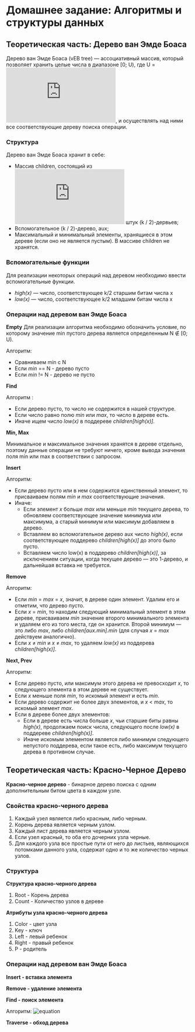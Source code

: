 
# Домашнее задание: Алгоритмы и структуры данных
## Теоретическая часть: Дерево ван Эмде Боаса

Дерево ван Эмде Боаса (vEB tree) — ассоциативный массив, который позволяет хранить целые числа в диапазоне [0; U), где U = ![equation](http://latex.codecogs.com/gif.latex?2%5E%7Bk%7D), и осуществлять над ними все соответствующие дереву поиска операции.

### Структура

Дерево ван Эмде Боаса хранит в себе:
+ Массив children, состоящий из ![equation](http://latex.codecogs.com/gif.latex?2%5E%7Bk/2%7D) штук (k / 2)-дервьев;
+	Вспомогательное (k / 2)-дерево, aux;
+	Максимальный и минимальный элементы, хранящиеся в этом дереве (если оно не является пустым). В массиве children не хранятся.

### Вспомогательные функции

Для реализации некоторых операций над деревом необходимо ввести вспомогательные функции.
+ *high(x)* — число, соответствующее k/2 старшим битам числа x
+ *low(x)* — число, соответствующее k/2 младшим битам числа x

### Операции над деревом ван Эмде Боаса

**Empty**
Для реализации алгоритма необходимо обозначить условие, по которому значение min пустого дерева является определенным N  ∉  [0; U).

Алгоритм:

+ Сравниваем min с N
+ Если *min* == N - дерево пусто
+ Если *min* != N - дерево не пусто

**Find**

Алгоритм :

-   Если дерево пусто, то число не содержится в нашей структуре.
-   Если число равно полю  _min_  или  _max_, то число в дереве есть.
-   Иначе ищем число _low(x)_  в поддереве _children[high(x)]_.

**Min, Max**

Минимальное и максимальное значения хранятся в дереве отдельно, поэтому данные операции не требуют ничего, кроме вывода значения поля min или max в соответствии с запросом.

**Insert**

Алгоритм:

-   Если дерево пусто или в нем содержится единственный элемент, то присваиваем полям  *min*  и  *max*  соответствующие значения. 
-   Иначе:
    -   Если элемент  *x*  больше  *max*  или меньше  *min*  текущего дерева, то обновляем соответствующее значение минимума или максимума, а старый минимум или максимум добавляем в дерево.
    -   Вставляем во вспомогательное дерево  aux  число  *high(x)*, если соответствующее поддерево  *children[high(x)]*  до этого было пусто.
    -   Вставляем число  low(x) в поддерево  *children[high(x)]*, за исключением ситуации, когда текущее дерево — это 1-дерево, и дальнейшая вставка не требуется.

**Remove**

Алгоритм:

-   Если  *min* = *max* = *x*, значит, в дереве один элемент. Удалим его и отметим, что дерево пусто.
-   Если *x* = *min*, то находим следующий минимальный элемент в этом дереве, присваиваем  *min*  значение второго минимального элемента и удаляем его из того места, где он хранится. Второй минимум — это либо  *max*, либо  *children[aux.min].min*  (для случая  *x* = *max*  действуем аналогично).
-   Если *x* ≠ *min*  и  *x* ≠ *max*, то удаляем  *low(x)*  из поддерева  *children[high(x)]*.

**Next, Prev**

Алгоритм:

-   Если дерево пусто, или максимум этого дерева не превосходит  *x*, то следующего элемента в этом дереве не существует.
-   Если  *x*  меньше поля  *min*, то искомый элемент и есть  *min*.
-   Если дерево содержит не более двух элементов, и  *x* < *max*, то искомый элемент  *max*.
-   Если в дереве более двух элементов:
    -   Если в дереве есть числа больше  *x*, чьи старшие биты равны  *high(x)*,  продолжаем поиск числа, следующего после *low(x)* в поддереве  *children[high(x)]*.
    -   Иначе искомым элементом является либо минимум следующего непустого поддерева, если такое есть, либо максимум текущего дерева в противном случае.
    

## Теоретическая часть: Красно-Черное Дерево
**Красно-черное дерево** - бинарное дерево поиска с одним дополнительным битом цвета в каждом узле.

### Свойства красно-черного дерева
1. Каждый узел является либо красным, либо черным.  
2. Корень дерева является черным узлом.  
3. Каждый лист дерева является черным узлом.  
4. Если узел красный, то оба его дочерних узла черные.  
5. Для каждого узла все простые пути от него до листьев, являющихся потомками данного узла, содержат одно и то же количество черных узлов.

### Структура
**Структура красно-черного дерева**
1. Root - Корень дерева
2. Count - Количество узлов в дереве

**Атрибуты узла красно-черного дерева**
1. Сolor  - цвет узла
2. Key  - ключ
3. Left  - левый ребенок
4. Right - правый ребенок  
5. P - родитель
 
 ### Операции над деревом ван Эмде Боаса
**Insert - вставка элемента**



**Remove - удаление элемента**


**Find - поиск элемента**

Алгоритм:
![equation](http://www.imageup.ru/img146/3205705/rbtfind.png)

**Traverse - обход дерева**
